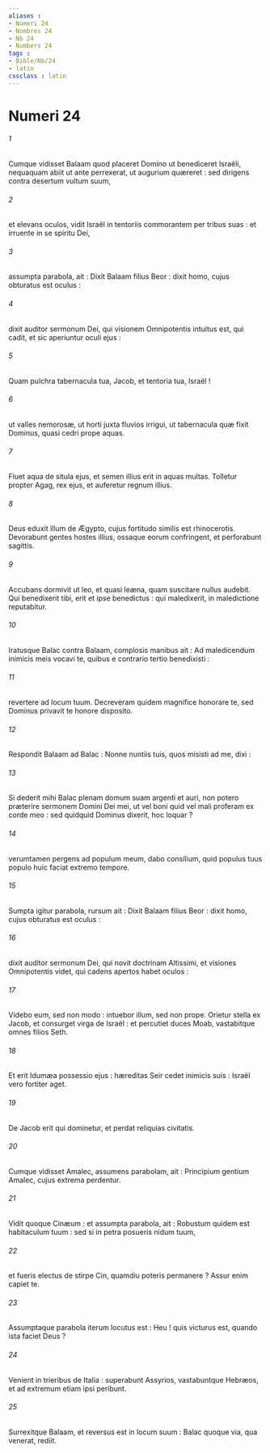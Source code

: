 ```yaml
---
aliases : 
- Numeri 24
- Nombres 24
- Nb 24
- Numbers 24
tags : 
- Bible/Nb/24
- latin
cssclass : latin
---
```


# Numeri 24

###### 1
Cumque vidisset Balaam quod placeret Domino ut benediceret Israëli, nequaquam abiit ut ante perrexerat, ut augurium quæreret : sed dirigens contra desertum vultum suum,
###### 2
et elevans oculos, vidit Israël in tentoriis commorantem per tribus suas : et irruente in se spiritu Dei,
###### 3
assumpta parabola, ait : Dixit Balaam filius Beor : dixit homo, cujus obturatus est oculus :
###### 4
dixit auditor sermonum Dei, qui visionem Omnipotentis intuitus est, qui cadit, et sic aperiuntur oculi ejus :
###### 5
Quam pulchra tabernacula tua, Jacob, et tentoria tua, Israël !
###### 6
ut valles nemorosæ, ut horti juxta fluvios irrigui, ut tabernacula quæ fixit Dominus, quasi cedri prope aquas.
###### 7
Fluet aqua de situla ejus, et semen illius erit in aquas multas. Tolletur propter Agag, rex ejus, et auferetur regnum illius.
###### 8
Deus eduxit illum de Ægypto, cujus fortitudo similis est rhinocerotis. Devorabunt gentes hostes illius, ossaque eorum confringent, et perforabunt sagittis.
###### 9
Accubans dormivit ut leo, et quasi leæna, quam suscitare nullus audebit. Qui benedixerit tibi, erit et ipse benedictus : qui maledixerit, in maledictione reputabitur.
###### 10
Iratusque Balac contra Balaam, complosis manibus ait : Ad maledicendum inimicis meis vocavi te, quibus e contrario tertio benedixisti :
###### 11
revertere ad locum tuum. Decreveram quidem magnifice honorare te, sed Dominus privavit te honore disposito.
###### 12
Respondit Balaam ad Balac : Nonne nuntiis tuis, quos misisti ad me, dixi :
###### 13
Si dederit mihi Balac plenam domum suam argenti et auri, non potero præterire sermonem Domini Dei mei, ut vel boni quid vel mali proferam ex corde meo : sed quidquid Dominus dixerit, hoc loquar ?
###### 14
verumtamen pergens ad populum meum, dabo consilium, quid populus tuus populo huic faciat extremo tempore.
###### 15
Sumpta igitur parabola, rursum ait : Dixit Balaam filius Beor : dixit homo, cujus obturatus est oculus :
###### 16
dixit auditor sermonum Dei, qui novit doctrinam Altissimi, et visiones Omnipotentis videt, qui cadens apertos habet oculos :
###### 17
Videbo eum, sed non modo : intuebor illum, sed non prope. Orietur stella ex Jacob, et consurget virga de Israël : et percutiet duces Moab, vastabitque omnes filios Seth.
###### 18
Et erit Idumæa possessio ejus : hæreditas Seir cedet inimicis suis : Israël vero fortiter aget.
###### 19
De Jacob erit qui dominetur, et perdat reliquias civitatis.
###### 20
Cumque vidisset Amalec, assumens parabolam, ait : Principium gentium Amalec, cujus extrema perdentur.
###### 21
Vidit quoque Cinæum : et assumpta parabola, ait : Robustum quidem est habitaculum tuum : sed si in petra posueris nidum tuum,
###### 22
et fueris electus de stirpe Cin, quamdiu poteris permanere ? Assur enim capiet te.
###### 23
Assumptaque parabola iterum locutus est : Heu ! quis victurus est, quando ista faciet Deus ?
###### 24
Venient in trieribus de Italia : superabunt Assyrios, vastabuntque Hebræos, et ad extremum etiam ipsi peribunt.
###### 25
Surrexitque Balaam, et reversus est in locum suum : Balac quoque via, qua venerat, rediit.
